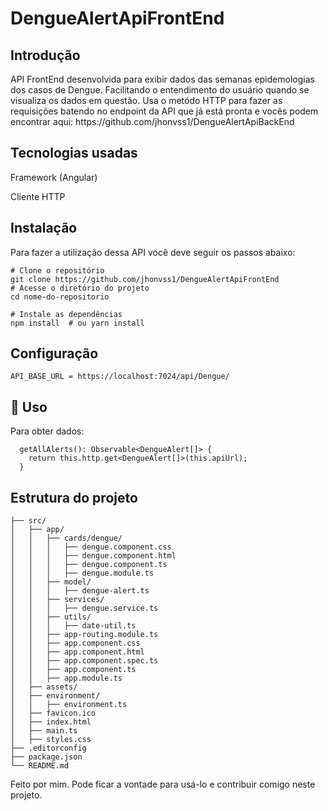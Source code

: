 # DengueAlertApiFrontEnd 

<h2>Introdução</h2>
API FrontEnd desenvolvida para exibir dados das semanas epidemologias dos casos de Dengue. Facilitando o entendimento do usuário quando se visualiza os dados em questão. Usa o metódo HTTP para fazer as requisições batendo no endpoint da API que já está pronta e vocês podem encontrar aqui: https://github.com/jhonvss1/DengueAlertApiBackEnd


## Tecnologias usadas

Framework (Angular)

Cliente HTTP 

## Instalação 
 Para fazer a utilização dessa API você deve seguir os passos abaixo: 
````
# Clone o repositório
git clone https://github.com/jhonvss1/DengueAlertApiFrontEnd
# Acesse o diretório do projeto
cd nome-do-repositorio

# Instale as dependências
npm install  # ou yarn install
````

## Configuração 
````
API_BASE_URL = https://localhost:7024/api/Dengue/
````

## 🔌 Uso
  Para obter dados:
````
  getAllAlerts(): Observable<DengueAlert[]> {
    return this.http.get<DengueAlert[]>(this.apiUrl);
  }
````

## Estrutura do projeto 
````
├── src/
│   ├── app/
│   │   ├── cards/dengue/
│   │   │   ├── dengue.component.css
│   │   │   ├── dengue.component.html
│   │   │   ├── dengue.component.ts
│   │   │   ├── dengue.module.ts
│   │   ├── model/
│   │   │   ├── dengue-alert.ts
│   │   ├── services/
│   │   │   ├── dengue.service.ts
│   │   ├── utils/
│   │   │   ├── date-util.ts
│   │   ├── app-routing.module.ts
│   │   ├── app.component.css
│   │   ├── app.component.html
│   │   ├── app.component.spec.ts
│   │   ├── app.component.ts
│   │   ├── app.module.ts
│   ├── assets/
│   ├── environment/
│   │   ├── environment.ts
│   ├── favicon.ico
│   ├── index.html
│   ├── main.ts
│   ├── styles.css
├── .editorconfig
├── package.json
└── README.md
````
Feito por mim. Pode ficar a vontade para usá-lo e contribuir comigo neste projeto. 
